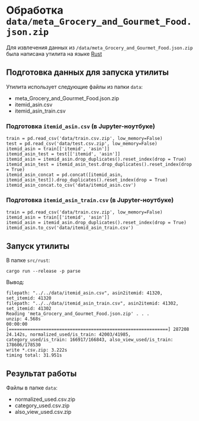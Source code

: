 
# Обработка `data/meta_Grocery_and_Gourmet_Food.json.zip`

Для извлечения данных из `/data/meta_Grocery_and_Gourmet_Food.json.zip` была написана утилита на языке [Rust](rust.md)

## Подготовка данных для запуска утилиты

Утилита использует следующие файлы из папки `data`:

- meta_Grocery_and_Gourmet_Food.json.zip
- itemid_asin.csv
- itemid_asin_train.csv

### Подготовка `itemid_asin.csv` (в Jupyter-ноутбуке)

```
train = pd.read_csv('data/train.csv.zip', low_memory=False)
test = pd.read_csv('data/test.csv.zip', low_memory=False)
itemid_asin = train[['itemid', 'asin']]
itemid_asin_test = test[['itemid', 'asin']]
itemid_asin = itemid_asin.drop_duplicates().reset_index(drop = True)
itemid_asin_test = itemid_asin_test.drop_duplicates().reset_index(drop = True)
itemid_asin_concat = pd.concat([itemid_asin, itemid_asin_test]).drop_duplicates().reset_index(drop = True)
itemid_asin_concat.to_csv('data/itemid_asin.csv')
```

### Подготовка `itemid_asin_train.csv` (в Jupyter-ноутбуке)

```
train = pd.read_csv('data/train.csv.zip', low_memory=False)
itemid_asin = train[['itemid', 'asin']]
itemid_asin = itemid_asin.drop_duplicates().reset_index(drop = True)
itemid_asin.to_csv('data/itemid_asin_train.csv')
```

## Запуск утилиты

В папке `src/rust`:

```
cargo run --release -p parse
```

Вывод:

```
filepath: "../../data/itemid_asin.csv", asin2itemid: 41320, set_itemid: 41320
filepath: "../../data/itemid_asin_train.csv", asin2itemid: 41302, set_itemid: 41302
Reading 'meta_Grocery_and_Gourmet_Food.json.zip' . . .
unzip: 4.568s
00:00:00 [============================================================] 287208
24.142s, normalized_used/is_train: 42003/41985, category_used/is_train: 166917/166843, also_view_used/is_train: 178606/178530
write *.csv.zip: 3.222s
timing total: 31.951s
```

## Результат работы

Файлы в папке `data`:

- normalized_used.csv.zip
- category_used.csv.zip
- also_view_used.csv.zip

